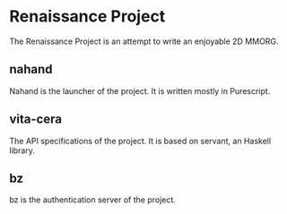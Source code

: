 # Renaissance Project

The Renaissance Project is an attempt to write an enjoyable 2D MMORG.

## nahand

Nahand is the launcher of the project. It is written mostly in Purescript.

## vita-cera

The API specifications of the project. It is based on servant, an Haskell
library.

## bz

bz is the authentication server of the project.
